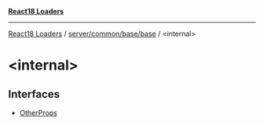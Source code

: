 [**React18 Loaders**](../../../../../README.md)

---

[React18 Loaders](../../../../../modules.md) / [server/common/base/base](../README.md) / \<internal\>

# \<internal\>

## Interfaces

- [OtherProps](interfaces/OtherProps.md)
